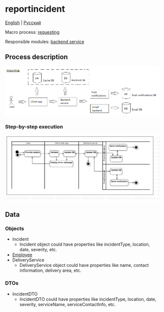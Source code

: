 # reportincident 

[English](reportincident.md) | [Русский](reportincident.ru.md)

Macro process: [requesting](../../macroprocesses/requesting.md)

Responsible modules: [backend service](../../backend/systembackend.md)

## Process description

![requesting_overall](../../img/requesting_overall.png)

### Step-by-step execution

![warehouse.reportincident](../../img/activitydiagrams/warehouse.reportincident.png)

## Data

### Objects

- Incident
    - Incident object could have properties like incidentType, location, date, severity, etc. 
- [Employee](https://github.com/alexeysp11/workflow-lib/blob/main/docs/Models/Business/InformationSystem/Employee.md)
- DeliveryService
    - DeliveryService object could have properties like name, contact information, delivery area, etc. 

### DTOs

- IncidentDTO
    - IncidentDTO could have properties like incidentType, location, date, severity, serviceName, serviceContactInfo, etc.
